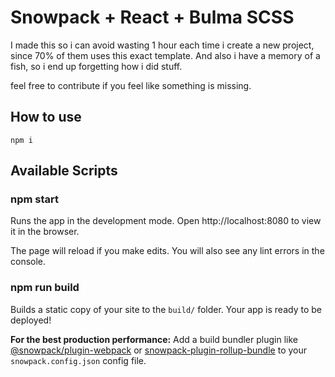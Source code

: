 # Snowpack + React + Bulma SCSS

I made this so i can avoid wasting 1 hour each time i create a new project, since 70% of them uses this exact template.
And also i have a memory of a fish, so i end up forgetting how i did stuff.

feel free to contribute if you feel like something is missing.

## How to use

```git
npm i 
```

## Available Scripts

### npm start

Runs the app in the development mode.
Open http://localhost:8080 to view it in the browser.

The page will reload if you make edits.
You will also see any lint errors in the console.

### npm run build

Builds a static copy of your site to the `build/` folder.
Your app is ready to be deployed!

**For the best production performance:** Add a build bundler plugin like [@snowpack/plugin-webpack](https://github.com/snowpackjs/snowpack/tree/main/plugins/plugin-webpack) or [snowpack-plugin-rollup-bundle](https://github.com/ParamagicDev/snowpack-plugin-rollup-bundle) to your `snowpack.config.json` config file.